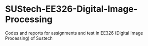 # SUStech-EE326-Digital-Image-Processing
Codes and reports for assignments and test in EE326 (Digital Image Processing) of Sustech
